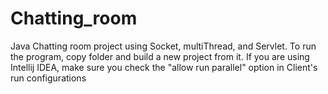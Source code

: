 # Chatting_room
 Java Chatting room project using Socket, multiThread, and Servlet. 
 To run the program, copy folder and build a new project from it. 
 If you are using Intellij IDEA, make sure you check the "allow run parallel" option in Client's run configurations 
